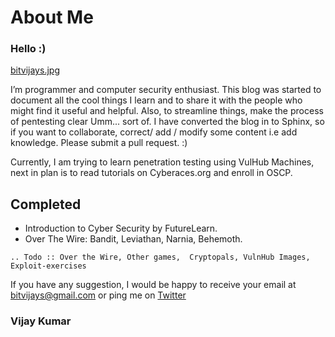 # About Me

### Hello :)

[bitvijays.jpg](https://github.com/ArM4dA/bitvijays.github.io-sphinx/blob/master/docs/Images/About/bitvijays.jpg)

I’m programmer and computer security enthusiast. This blog was started to document all the cool things I learn and to share it with the people who might find it useful and helpful. Also, to streamline things, make the process of pentesting clear Umm... sort of. I have converted the blog in to Sphinx, so if you want to collaborate, correct/ add / modify some content i.e add knowledge. Please submit a pull request. :)

Currently, I am trying to learn penetration testing using VulHub Machines, next in plan is to read tutorials on Cyberaces.org and enroll in OSCP.

## Completed

- Introduction to Cyber Security by FutureLearn.
- Over The Wire: Bandit, Leviathan, Narnia, Behemoth.

```
.. Todo :: Over the Wire, Other games,  Cryptopals, VulnHub Images, Exploit-exercises
```

If you have any suggestion, I would be happy to receive your email at bitvijays@gmail.com or ping me on [Twitter](https://twitter.com/bitvijays)

### Vijay Kumar
